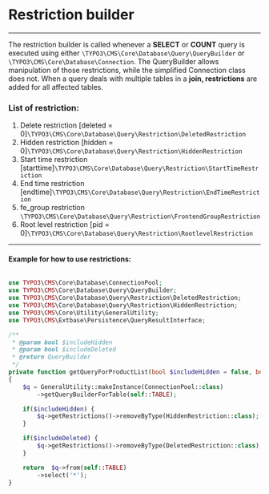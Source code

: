# Restriction builder

---
The restriction builder is called whenever a **SELECT** or **COUNT** query is executed using either `\TYPO3\CMS\Core\Database\Query\QueryBuilder` or `\TYPO3\CMS\Core\Database\Connection`. The QueryBuilder allows manipulation of those restrictions, while the simplified Connection class does not. When a query deals with multiple tables in a **join, restrictions** are added for all affected tables.


### List of restriction:

1. Delete restriction [deleted = 0]`\TYPO3\CMS\Core\Database\Query\Restriction\DeletedRestriction`
2. Hidden restriction [hidden = 0]`\TYPO3\CMS\Core\Database\Query\Restriction\HiddenRestriction`
3. Start time restriction [starttime]`\TYPO3\CMS\Core\Database\Query\Restriction\StartTimeRestriction`
4. End time restriction [endtime]`\TYPO3\CMS\Core\Database\Query\Restriction\EndTimeRestriction`
5. fe_group restriction `\TYPO3\CMS\Core\Database\Query\Restriction\FrontendGroupRestriction`
6. Root level restriction [pid = 0]`\TYPO3\CMS\Core\Database\Query\Restriction\RootlevelRestriction`

---
#### Example for how to use restrictions:

```php

use TYPO3\CMS\Core\Database\ConnectionPool;
use TYPO3\CMS\Core\Database\Query\QueryBuilder;
use TYPO3\CMS\Core\Database\Query\Restriction\DeletedRestriction;
use TYPO3\CMS\Core\Database\Query\Restriction\HiddenRestriction;
use TYPO3\CMS\Core\Utility\GeneralUtility;
use TYPO3\CMS\Extbase\Persistence\QueryResultInterface;

/**
 * @param bool $includeHidden
 * @param bool $includeDeleted
 * @return QueryBuilder
 */
private function getQueryForProductList(bool $includeHidden = false, bool $includeDeleted = false): QueryBuilder
{
    $q = GeneralUtility::makeInstance(ConnectionPool::class)
        ->getQueryBuilderForTable(self::TABLE);

    if($includeHidden) {
        $q->getRestrictions()->removeByType(HiddenRestriction::class);
    }

    if($includeDeleted) {
        $q->getRestrictions()->removeByType(DeletedRestriction::class);
    }

    return  $q->from(self::TABLE)
        ->select('*');
}
```
